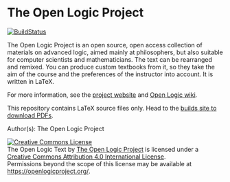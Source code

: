 The Open Logic Project
======================

[![BuildStatus](https://github.com/OpenLogicProject/OpenLogic/actions/workflows/build.yml/badge.svg)](https://github.com/OpenLogicProject/OpenLogic/actions/workflows/build.yml)

The Open Logic Project is an open source, open access collection of
materials on advanced logic, aimed mainly at philosophers, but also
suitable for computer scientists and mathematicians. The text can be
rearranged and remixed. You can produce custom textbooks from it, so
they take the aim of the course and the preferences of the instructor
into account. It is written in LaTeX.

For more information, see the <a
href="https://openlogicproject.org/">project website</a> and <a
href="https://github.com/OpenLogicProject/OpenLogic/wiki">Open Logic
wiki</a>.

This repository contains LaTeX source files only. Head to the <a
href="https://builds.openlogicproject.org/">builds site to download PDFs</a>.

Author(s): The Open Logic Project

<a rel="license" href="https://creativecommons.org/licenses/by/4.0/"><img alt="Creative Commons License" style="border-width:0" src="https://i.creativecommons.org/l/by/4.0/88x31.png" /></a><br /><span xmlns:dct="http://purl.org/dc/terms/" href="http://purl.org/dc/dcmitype/Text" property="dct:title" rel="dct:type">The Open Logic Text</span> by <a xmlns:cc="https://creativecommons.org/ns#" href="https://openlogicproject.org/people/" property="cc:attributionName" rel="cc:attributionURL">The Open Logic Project</a> is licensed under a <a rel="license" href="https://creativecommons.org/licenses/by/4.0/">Creative Commons Attribution 4.0 International License</a>.<br />Permissions beyond the scope of this license may be available at <a xmlns:cc="https://creativecommons.org/ns#" href="https://openlogicproject.org/" rel="cc:morePermissions">https://openlogicproject.org/</a>.
